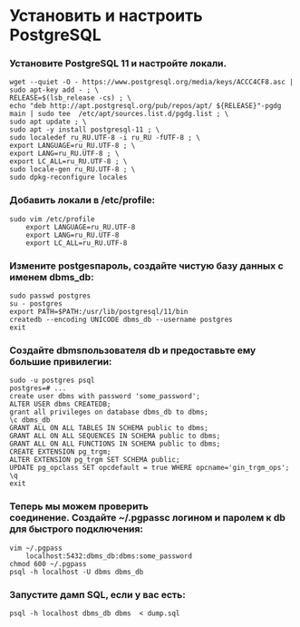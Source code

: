 # Установить и настроить PostgreSQL

### Установите PostgreSQL 11 и настройте локали.

```
wget --quiet -O - https://www.postgresql.org/media/keys/ACCC4CF8.asc | sudo apt-key add - ; \
RELEASE=$(lsb_release -cs) ; \
echo "deb http://apt.postgresql.org/pub/repos/apt/ ${RELEASE}"-pgdg main | sudo tee  /etc/apt/sources.list.d/pgdg.list ; \
sudo apt update ; \
sudo apt -y install postgresql-11 ; \
sudo localedef ru_RU.UTF-8 -i ru_RU -fUTF-8 ; \
export LANGUAGE=ru_RU.UTF-8 ; \
export LANG=ru_RU.UTF-8 ; \
export LC_ALL=ru_RU.UTF-8 ; \
sudo locale-gen ru_RU.UTF-8 ; \
sudo dpkg-reconfigure locales
```

### Добавить локали в /etc/profile:

```
sudo vim /etc/profile
    export LANGUAGE=ru_RU.UTF-8
    export LANG=ru_RU.UTF-8
    export LC_ALL=ru_RU.UTF-8
```

### Измените postgesпароль, создайте чистую базу данных с именем dbms_db:

```
sudo passwd postgres
su - postgres
export PATH=$PATH:/usr/lib/postgresql/11/bin
createdb --encoding UNICODE dbms_db --username postgres
exit
```

### Создайте dbmsпользователя db и предоставьте ему большие привилегии:

```
sudo -u postgres psql
postgres=# ...
create user dbms with password 'some_password';
ALTER USER dbms CREATEDB;
grant all privileges on database dbms_db to dbms;
\c dbms_db
GRANT ALL ON ALL TABLES IN SCHEMA public to dbms;
GRANT ALL ON ALL SEQUENCES IN SCHEMA public to dbms;
GRANT ALL ON ALL FUNCTIONS IN SCHEMA public to dbms;
CREATE EXTENSION pg_trgm;
ALTER EXTENSION pg_trgm SET SCHEMA public;
UPDATE pg_opclass SET opcdefault = true WHERE opcname='gin_trgm_ops';
\q
exit
```

### Теперь мы можем проверить соединение. Создайте ~/.pgpassс логином и паролем к db для быстрого подключения:

```
vim ~/.pgpass
	localhost:5432:dbms_db:dbms:some_password
chmod 600 ~/.pgpass
psql -h localhost -U dbms dbms_db
```

### Запустите дамп SQL, если у вас есть:

```
psql -h localhost dbms_db dbms  < dump.sql
```
